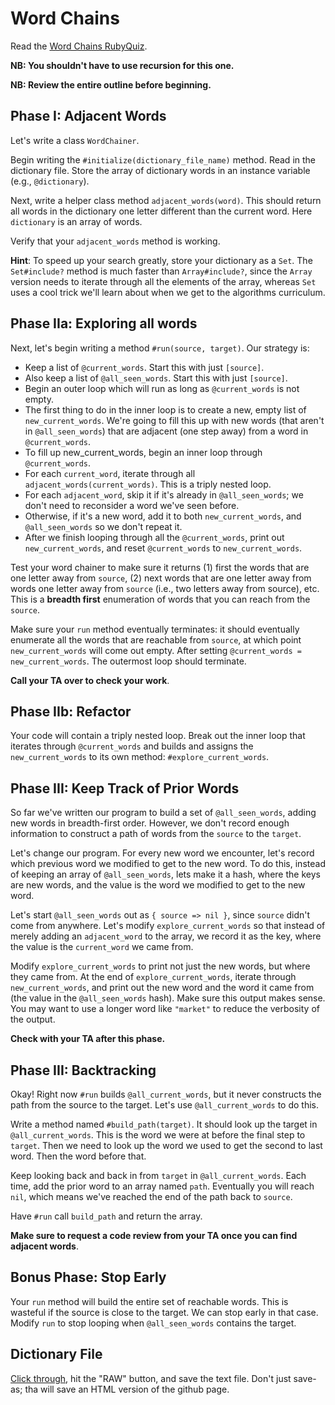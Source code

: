 # Word Chains

Read the [Word Chains RubyQuiz][quiz-wayback].

**NB: You shouldn't have to use recursion for this one.**

**NB: Review the entire outline before beginning.**

## Phase I: Adjacent Words

Let's write a class `WordChainer`.

Begin writing the `#initialize(dictionary_file_name)` method. Read in
the dictionary file. Store the array of dictionary words in an
instance variable (e.g., `@dictionary`).

Next, write a helper class method `adjacent_words(word)`. This should
return all words in the dictionary one letter different than the
current word. Here `dictionary` is an array of words.

Verify that your `adjacent_words` method is working.

**Hint**: To speed up your search greatly, store your dictionary as a
`Set`. The `Set#include?` method is much faster than `Array#include?`,
since the `Array` version needs to iterate through all the elements of
the array, whereas `Set` uses a cool trick we'll learn about when we
get to the algorithms curriculum.

## Phase IIa: Exploring all words

Next, let's begin writing a method `#run(source, target)`. Our
strategy is:

* Keep a list of `@current_words`. Start this with just `[source]`.
* Also keep a list of `@all_seen_words`. Start this with just
  `[source]`.
* Begin an outer loop which will run as long as `@current_words` is
  not empty.
* The first thing to do in the inner loop is to create a new, empty
  list of `new_current_words`. We're going to fill this up with new
  words (that aren't in `@all_seen_words`) that are adjacent (one step
  away) from a word in `@current_words`.
* To fill up new_current_words, begin an inner loop through
  `@current_words`.
* For each `current_word`, iterate through all
  `adjacent_words(current_words)`. This is a triply nested loop.
* For each `adjacent_word`, skip it if it's already in
  `@all_seen_words`; we don't need to reconsider a word we've seen
  before.
* Otherwise, if it's a new word, add it to both `new_current_words`,
  and `@all_seen_words` so we don't repeat it.
* After we finish looping through all the `@current_words`, print out
  `new_current_words`, and reset `@current_words` to
  `new_current_words`.

Test your word chainer to make sure it returns (1) first the words
that are one letter away from `source`, (2) next words that are one
letter away from words one letter away from `source` (i.e., two
letters away from source), etc. This is a **breadth first**
enumeration of words that you can reach from the `source`.

Make sure your `run` method eventually terminates: it should
eventually enumerate all the words that are reachable from `source`,
at which point `new_current_words` will come out empty. After setting
`@current_words = new_current_words`. The outermost loop should
terminate.

**Call your TA over to check your work**.

## Phase IIb: Refactor

Your code will contain a triply nested loop. Break out the inner loop
that iterates through `@current_words` and builds and assigns the
`new_current_words` to its own method: `#explore_current_words`.

## Phase III: Keep Track of Prior Words

So far we've written our program to build a set of `@all_seen_words`,
adding new words in breadth-first order. However, we don't record
enough information to construct a path of words from the `source` to
the `target`.

Let's change our program. For every new word we encounter, let's
record which previous word we modified to get to the new word. To do
this, instead of keeping an array of `@all_seen_words`, lets make it a
hash, where the keys are new words, and the value is the word we
modified to get to the new word.

Let's start `@all_seen_words` out as `{ source => nil }`, since
`source` didn't come from anywhere. Let's modify
`explore_current_words` so that instead of merely adding an
`adjacent_word` to the array, we record it as the key, where the value
is the `current_word` we came from.

Modify `explore_current_words` to print not just the new words, but
where they came from. At the end of `explore_current_words`, iterate
through `new_current_words`, and print out the new word and the word
it came from (the value in the `@all_seen_words` hash). Make sure this
output makes sense. You may want to use a longer word like `"market"`
to reduce the verbosity of the output.

**Check with your TA after this phase.**

## Phase III: Backtracking

Okay! Right now `#run` builds `@all_current_words`, but it never
constructs the path from the source to the target. Let's use
`@all_current_words` to do this.

Write a method named `#build_path(target)`. It should look up the
target in `@all_current_words`. This is the word we were at before the
final step to `target`. Then we need to look up the word we used to
get the second to last word. Then the word before that.

Keep looking back and back in from `target` in
`@all_current_words`. Each time, add the prior word to an array named
`path`. Eventually you will reach `nil`, which means we've reached the
end of the path back to `source`.

Have `#run` call `build_path` and return the array.

**Make sure to request a code review from your TA once you can find
adjacent words**.

## Bonus Phase: Stop Early

Your `run` method will build the entire set of reachable words. This
is wasteful if the source is close to the target. We can stop early in
that case. Modify `run` to stop looping when `@all_seen_words`
contains the target.

## Dictionary File

[Click through][dictionary], hit the "RAW" button, and save the text
file. Don't just save-as; tha will save an HTML version of the github
page.

[quiz-wayback]: http://web.archive.org/web/20130215052516/http://rubyquiz.com/quiz44.html
[dictionary]: ./dictionary.txt
